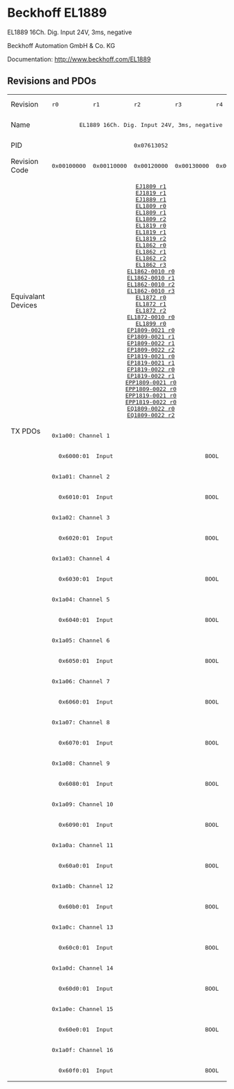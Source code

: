 # Beckhoff EL1889

EL1889 16Ch. Dig. Input 24V, 3ms, negative

Beckhoff Automation GmbH & Co. KG

Documentation: <a href="http://www.beckhoff.com/EL1889">http://www.beckhoff.com/EL1889</a>

## Revisions and PDOs
<table>
<tr >
<td class="first">Revision</td>
<td ><pre>r0</pre></td>
<td ><pre>r1</pre></td>
<td ><pre>r2</pre></td>
<td ><pre>r3</pre></td>
<td ><pre>r4</pre></td>
</tr>
<tr >
<td class="first">Name</td>
<td  colspan=5 align="center"><pre>EL1889 16Ch. Dig. Input 24V, 3ms, negative</pre></td>
</tr>
<tr >
<td class="first">PID</td>
<td  colspan=5 align="center"><pre>0x07613052</pre></td>
</tr>
<tr >
<td class="first">Revision Code</td>
<td ><pre>0x00100000</pre></td>
<td ><pre>0x00110000</pre></td>
<td ><pre>0x00120000</pre></td>
<td ><pre>0x00130000</pre></td>
<td ><pre>0x00140000</pre></td>
</tr>
<tr >
<td class="first">Equivalant Devices</td>
<td  colspan=5 align="center"><pre><a href="EJ1809">EJ1809 r1</a><br/><a href="EJ1819">EJ1819 r1</a><br/><a href="EJ1889">EJ1889 r1</a><br/><a href="EL1809">EL1809 r0</a><br/><a href="EL1809">EL1809 r1</a><br/><a href="EL1809">EL1809 r2</a><br/><a href="EL1819">EL1819 r0</a><br/><a href="EL1819">EL1819 r1</a><br/><a href="EL1819">EL1819 r2</a><br/><a href="EL1862">EL1862 r0</a><br/><a href="EL1862">EL1862 r1</a><br/><a href="EL1862">EL1862 r2</a><br/><a href="EL1862">EL1862 r3</a><br/><a href="EL1862-0010">EL1862-0010 r0</a><br/><a href="EL1862-0010">EL1862-0010 r1</a><br/><a href="EL1862-0010">EL1862-0010 r2</a><br/><a href="EL1862-0010">EL1862-0010 r3</a><br/><a href="EL1872">EL1872 r0</a><br/><a href="EL1872">EL1872 r1</a><br/><a href="EL1872">EL1872 r2</a><br/><a href="EL1872-0010">EL1872-0010 r0</a><br/><a href="EL1899">EL1899 r0</a><br/><a href="EP1809-0021">EP1809-0021 r0</a><br/><a href="EP1809-0021">EP1809-0021 r1</a><br/><a href="EP1809-0022">EP1809-0022 r1</a><br/><a href="EP1809-0022">EP1809-0022 r2</a><br/><a href="EP1819-0021">EP1819-0021 r0</a><br/><a href="EP1819-0021">EP1819-0021 r1</a><br/><a href="EP1819-0022">EP1819-0022 r0</a><br/><a href="EP1819-0022">EP1819-0022 r1</a><br/><a href="EPP1809-0021">EPP1809-0021 r0</a><br/><a href="EPP1809-0022">EPP1809-0022 r0</a><br/><a href="EPP1819-0021">EPP1819-0021 r0</a><br/><a href="EPP1819-0022">EPP1819-0022 r0</a><br/><a href="EQ1809-0022">EQ1809-0022 r0</a><br/><a href="EQ1809-0022">EQ1809-0022 r2</a></pre></td>
</tr>
<tr class="txpdo pdosection">
<td class="first" rowspan=32 valign=top>TX PDOs</td>
<td colspan=5 align="left"><pre>0x1a00: Channel 1</pre></td>
<td></td>
</tr>
<tr class="txpdo">
<td  colspan=5 align="left"><pre>  0x6000:01  Input                           BOOL</pre></td>
</tr>
<tr class="txpdo pdosection">
<td  colspan=5 align="left"><pre>0x1a01: Channel 2</pre></td>
</tr>
<tr class="txpdo">
<td  colspan=5 align="left"><pre>  0x6010:01  Input                           BOOL</pre></td>
</tr>
<tr class="txpdo pdosection">
<td  colspan=5 align="left"><pre>0x1a02: Channel 3</pre></td>
</tr>
<tr class="txpdo">
<td  colspan=5 align="left"><pre>  0x6020:01  Input                           BOOL</pre></td>
</tr>
<tr class="txpdo pdosection">
<td  colspan=5 align="left"><pre>0x1a03: Channel 4</pre></td>
</tr>
<tr class="txpdo">
<td  colspan=5 align="left"><pre>  0x6030:01  Input                           BOOL</pre></td>
</tr>
<tr class="txpdo pdosection">
<td  colspan=5 align="left"><pre>0x1a04: Channel 5</pre></td>
</tr>
<tr class="txpdo">
<td  colspan=5 align="left"><pre>  0x6040:01  Input                           BOOL</pre></td>
</tr>
<tr class="txpdo pdosection">
<td  colspan=5 align="left"><pre>0x1a05: Channel 6</pre></td>
</tr>
<tr class="txpdo">
<td  colspan=5 align="left"><pre>  0x6050:01  Input                           BOOL</pre></td>
</tr>
<tr class="txpdo pdosection">
<td  colspan=5 align="left"><pre>0x1a06: Channel 7</pre></td>
</tr>
<tr class="txpdo">
<td  colspan=5 align="left"><pre>  0x6060:01  Input                           BOOL</pre></td>
</tr>
<tr class="txpdo pdosection">
<td  colspan=5 align="left"><pre>0x1a07: Channel 8</pre></td>
</tr>
<tr class="txpdo">
<td  colspan=5 align="left"><pre>  0x6070:01  Input                           BOOL</pre></td>
</tr>
<tr class="txpdo pdosection">
<td  colspan=5 align="left"><pre>0x1a08: Channel 9</pre></td>
</tr>
<tr class="txpdo">
<td  colspan=5 align="left"><pre>  0x6080:01  Input                           BOOL</pre></td>
</tr>
<tr class="txpdo pdosection">
<td  colspan=5 align="left"><pre>0x1a09: Channel 10</pre></td>
</tr>
<tr class="txpdo">
<td  colspan=5 align="left"><pre>  0x6090:01  Input                           BOOL</pre></td>
</tr>
<tr class="txpdo pdosection">
<td  colspan=5 align="left"><pre>0x1a0a: Channel 11</pre></td>
</tr>
<tr class="txpdo">
<td  colspan=5 align="left"><pre>  0x60a0:01  Input                           BOOL</pre></td>
</tr>
<tr class="txpdo pdosection">
<td  colspan=5 align="left"><pre>0x1a0b: Channel 12</pre></td>
</tr>
<tr class="txpdo">
<td  colspan=5 align="left"><pre>  0x60b0:01  Input                           BOOL</pre></td>
</tr>
<tr class="txpdo pdosection">
<td  colspan=5 align="left"><pre>0x1a0c: Channel 13</pre></td>
</tr>
<tr class="txpdo">
<td  colspan=5 align="left"><pre>  0x60c0:01  Input                           BOOL</pre></td>
</tr>
<tr class="txpdo pdosection">
<td  colspan=5 align="left"><pre>0x1a0d: Channel 14</pre></td>
</tr>
<tr class="txpdo">
<td  colspan=5 align="left"><pre>  0x60d0:01  Input                           BOOL</pre></td>
</tr>
<tr class="txpdo pdosection">
<td  colspan=5 align="left"><pre>0x1a0e: Channel 15</pre></td>
</tr>
<tr class="txpdo">
<td  colspan=5 align="left"><pre>  0x60e0:01  Input                           BOOL</pre></td>
</tr>
<tr class="txpdo pdosection">
<td  colspan=5 align="left"><pre>0x1a0f: Channel 16</pre></td>
</tr>
<tr class="txpdo">
<td  colspan=5 align="left"><pre>  0x60f0:01  Input                           BOOL</pre></td>
</tr>
</table>
